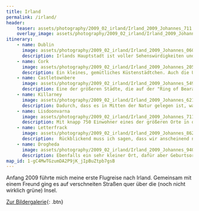 ```yaml
---
title: Irland
permalink: /irland/
header:
    teaser: assets/photography/2009_02_irland/Irland_2009_Johannes_711.jpg
    overlay_image: assets/photography/2009_02_irland/Irland_2009_Johannes_711.jpg
itinerary:
    - name: Dublin
      image: assets/photography/2009_02_irland/Irland_2009_Johannes_060_hdr.jpg
      description: Irlands Hauptstadt ist voller Sehenswürdigkeiten und Pubs. In jedem Fall eine schöne Stadt, in die sich auch mal ein Kurztrip lohnt.
    - name: Cork
      image: assets/photography/2009_02_irland/Irland_2009_Johannes_205_hdr.jpg
      description: Ein kleines, gemütliches Küstenstädtchen. Auch die Umgebung ist ein Besuch wert, so hat nicht weit davon, in Cobh, die Titanic ein letztes Mal angelegt.
    - name: Castletownbere
      image: assets/photography/2009_02_irland/Irland_2009_Johannes_549.jpg
      description: Eine der größeren Städte, die auf der "Ring of Beara" Panoramastraße liegen. Dennoch ziemlich klein und eigentlich will man dort ja dann auch nur ein Bed & Breakfast ;)
    - name: Killarney
      image: assets/photography/2009_02_irland/Irland_2009_Johannes_621.jpg
      description: Dadurch, dass es in Mitten der Natur gelegen ist, war es eines meiner Highlights auf der Reise. Aber auch abseits der Natur gibt es etliche alte Bauwerke zu bewundern.
    - name: Lisdoonvarna
      image: assets/photography/2009_02_irland/Irland_2009_Johannes_711.jpg
      description: Mit knapp 750 Einwohner eines der größeren Orte in der Gegend und sehr guter Ausgangspunkt für eine Besichtigung der beeindruckenden Cliffs of Moher.
    - name: Letterfrack
      image: assets/photography/2009_02_irland/Irland_2009_Johannes_862.jpg
      description:  Rückblickend muss ich sagen, dass wir anscheinend nur in sehr kleinen Dörfern halt gemacht haben, aber mit einem Mietwagen kann man das auch einfach mal machen. In Letterfrack gab es in jedem Fall ein sehr uriges Hostel.
    - name: Drogheda
      image: assets/photography/2009_02_irland/Irland_2009_Johannes_940.jpg
      description: Ebenfalls ein sehr kleiner Ort, dafür aber Geburtsort von Pierce Brosnan und sehr nahe an Keltischen Hügelgräbern gelegen, die sehr interessant anzusehen waren.
map_id: 1-gC4MwTGzumDA2P9jK_jIpBuZtpb7gsB
---
```


Anfang 2009 führte mich meine erste Flugreise nach Irland. 
Gemeinsam mit einem Freund ging es auf verschneiten Straßen quer über die (noch nicht wirklich grüne) Insel.

[Zur Bildergalerie](/photography/irland-2009/){: .btn}
